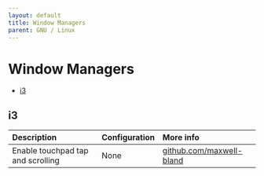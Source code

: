 ```yaml
---
layout: default
title: Window Managers
parent: GNU / Linux
---
```


# Window Managers
- [i3](#i3)

## i3

| Description | Configuration | More info |
|:------------|:--------------|:----------|
| Enable touchpad tap and scrolling | None | [github.com/maxwell-bland](https://github.com/maxwell-bland/i3-natural-scrolling-and-tap) |


